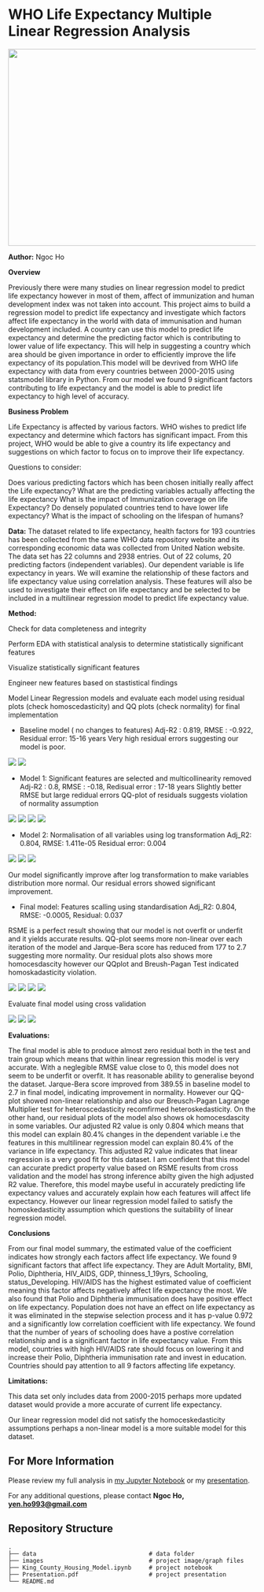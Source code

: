 # WHO Life Expectancy Multiple Linear Regression Analysis

<img src="images/life-expectancy.svg"  width="1000" height="400">

**Author:** Ngoc Ho

**Overview**

Previously there were many studies on linear regression model to predict life expectancy however in most of them, affect of immunization and human development index was not taken into account. This project aims to build a regression model to predict life expectancy and investigate which factors affect life expectancy in the world with data of immunisation and human development included. A country can use this model to predict life expectancy and determine the predicting factor which is contributing to lower value of life expectancy. This will help in suggesting a country which area should be given importance in order to efficiently improve the life expectancy of its population.This model will be devrived from WHO life expectancy with data from every countries between 2000-2015 using statsmodel library in Python. From our model we found 9 significant factors contributing to life expectancy and the model is able to predict life expectancy to high level of accuracy.

**Business Problem**

Life Expectancy is affected by various factors. WHO wishes to predict life expectancy and determine which factors has significant impact. From this project, WHO would be able to give a country its life expectancy and suggestions on which factor to focus on to improve their life expectancy.

Questions to consider:

Does various predicting factors which has been chosen initially really affect the Life expectancy? What are the predicting variables actually affecting the life expectancy
What is the impact of Immunization coverage on life Expectancy?
Do densely populated countries tend to have lower life expectancy?
What is the impact of schooling on the lifespan of humans?

**Data:**
The dataset related to life expectancy, health factors for 193 countries has been collected from the same WHO data repository website and its corresponding economic data was collected from United Nation website. The data set has 22 columns and 2938 entries. Out of 22 colums, 20 predicting factors (independent variables). Our dependent variable is life expectancy in years. We will examine the relationship of these factors and life expectancy value using correlation analysis. These features will also be used to investigate their effect on life expectancy and be selected to be included in a multilinear regression model to predict life expectancy value.

**Method:**

Check for data completeness and integrity

Perform EDA with statistical analysis to determine statistically significant features

Visualize statistically significant features

Engineer new features based on stastistical findings

Model Linear Regression models and evaluate each model using residual plots (check homoscedasticity) and QQ plots (check normality) for final implementation

- Baseline model ( no changes to features)
Adj-R2 : 0.819, RMSE : -0.922, Residual error: 15-16 years
Very high residual errors suggesting our model is poor.

<img src="images/baseline.png">
<img src="images/baeline1.png">

- Model 1: Significant features are selected and multicollinearity removed
Adj-R2 : 0.8, RMSE : -0.18, Redisual error : 17-18 years
Slightly better RMSE but large redidual errors 
QQ-plot of residuals suggests violation of normality assumption


<img src="images/heatmap2.png">
<img src="images/model1.png">
<img src="images/model1_1.png">

<img src="images/QQplot1.png">

- Model 2: Normalisation of all variables using log transformation
Adj_R2: 0.804, RMSE: 1.411e-05 Residual error: 0.004

<img src="images/model2.png">
<img src="images/Model2_1.png">
<img src="images/QQplot2.png">

Our model significantly improve after log transformation to make variables distribution more normal. Our residual errors showed significant improvement. 

- Final model: Features scalling using standardisation
Adj_R2: 0.804, RMSE: -0.0005, Residual: 0.037

RSME is a perfect result showing that our model is not overfit or underfit and it yields accurate results.
QQ-plot seems more non-linear over each iteration of the model and Jarque-Bera score has reduced from 177 to 2.7 suggesting more normality. Our residual plots also shows more homocesdascity however our QQplot and Breush-Pagan Test indicated homoskadasticity violation.

<img src="images/model3.png">
<img src="images/model3_1.png">

<img src="images/QQplot3.png">
<img src="images/Breuschpagan.png">

Evaluate final model using cross validation

<img src="images/crossvalidation1.png">
<img src="images/crossvalidation2.png">

<img src="images/RMSE.png">


**Evaluations:**

The final model is able to produce almost zero residual both in the test and train group which means that within linear regression this model is very accurate. With a neglegible RMSE value close to 0, this model does not seem to be underfit or overfit. It has reasonable ability to generalise beyond the dataset. Jarque-Bera score improved from 389.55 in baseline model to 2.7 in final model, indicating improvement in normality. However our QQ-plot showed non-linear relationship and also our Breusch-Pagan Lagrange Multiplier test for heteroscedasticity recomfirmed heteroskedasticity. On the other hand, our residual plots of the model also shows ok homocesdascity in some variables. Our adjusted R2 value is only 0.804 which means that this model can explain 80.4% changes in the dependent variable i.e the features in this multilinear regression model can explain 80.4% of the variance in life expectancy. This adjusted R2 value indicates that linear regression is a very good fit for this dataset. I am confident that this model can accurate predict property value based on RSME results from cross validation and the model has strong inference abilty given the high adjusted R2 value. Therefore, this model maybe useful in accurately predicting life expectancy values and accurately explain how each features will affect life expectancy. However our linear regression model failed to satisfy the homoskedasticity assumption which questions the suitability of linear regression model.


**Conclusions**

From our final model summary, the estimated value of the coefficient indicates how strongly each factors affect life expectancy. We found 9 significant factors that affect life expectancy. They are Adult Mortality, BMI, Polio, Diphtheria, HIV_AIDS, GDP, thinness_1_19yrs, Schooling, status_Developing. HIV/AIDS has the highest estimated value of coefficient meaning this factor affects negatively affect life expectancy the most. We also found that Polio and Diphtheria immunisation does have positive effect on life expectancy. Population does not have an effect on life expectancy as it was eliminated in the stepwise selection process and it has p-value 0.972 and a significantly low correlation coefficient with life expectancy. We found that the number of years of schooling does have a postive correlation relationship and is a significant factor in life expectancy value. From this model, countries with high HIV/AIDS rate should focus on lowering it and increase their Polio, Diphtheria immunisation rate and invest in education. Countries should pay attention to all 9 factors affecting life expetancy.

**Limitations:**

This data set only includes data from 2000-2015 perhaps more updated dataset would provide a more accurate of current life expectancy. 

Our linear regression model did not satisfy the homoceskedasticity assumptions perhaps a non-linear model is a more suitable model for this dataset. 

## For More Information

Please review my full analysis in [my Jupyter Notebook](https://github.com/NBYHO/WHO-Life-Expectancy-linear-regression-model/blob/master/WHO-life-expectancy.ipynb) or my [presentation](https://github.com/NBYHO/WHO-Life-Expectancy-linear-regression-model/blob/main/WHO-life-expectancy-presentation.pdf).

For any additional questions, please contact **Ngoc Ho, yen.ho993@gmail.com**

## Repository Structure
    .
    ├── data                                # data folder
    ├── images                              # project image/graph files
    ├── King_County_Housing_Model.ipynb     # project notebook
    ├── Presentation.pdf                    # project presentation
    └── README.md

